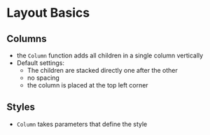 # Layout Basics
## Columns
- the `Column` function adds all children in a single column vertically
- Default settings:
	- The children are stacked directly one after the other
	- no spacing 
	- the column is placed at the top left corner

## Styles
- `Column` takes parameters that define the style